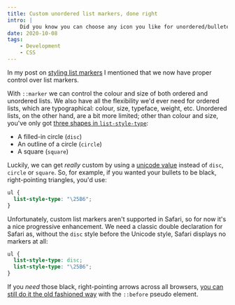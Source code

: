 ```yaml
---
title: Custom unordered list markers, done right
intro: |
    Did you know you can choose any icon you like for unordered/bulleted lists with a single line of CSS? Any Unicode character; no hacky CSS!
date: 2020-10-08
tags:
    - Development
    - CSS
---
```


In my post on [styling list markers](/blog/styling-list-markers-the-right-way) I mentioned that we now have proper control over list markers.

With `::marker` we can control the colour and size of both ordered and unordered lists. We also have all the flexibility we'd ever need for ordered lists, which are typographical: colour, size, typeface, weight, etc. Unordered lists, on the other hand, are a bit more limited; other than colour and size, you've only got [three shapes in `list-style-type`](https://developer.mozilla.org/en-US/docs/Web/CSS/list-style-type):

- A filled-in circle (`disc`)
- An outline of a circle (`circle`)
- A square (`square`)

Luckily, we can get *really* custom by using a [unicode value](https://en.wikipedia.org/wiki/List_of_Unicode_characters) instead of `disc`, `circle` or `square`. So, for example, if you wanted your bullets to be black, right-pointing triangles, you'd use:

```css
ul {
  list-style-type: "\25B6";
}
```

Unfortunately, custom list markers aren't supported in Safari, so for now it's a nice progressive enhancement. We need a classic double declaration for Safari as, without the `disc` style before the Unicode style, Safari displays no markers at all:

```css
ul {
  list-style-type: disc;
  list-style-type: "\25B6";
}
```

If you *need* those black, right-pointing arrows across all browsers, [you can still do it the old fashioned way](/blog/styling-list-markers-the-right-way#the-way-weve-been-doing-it) with the `::before` pseudo element.

